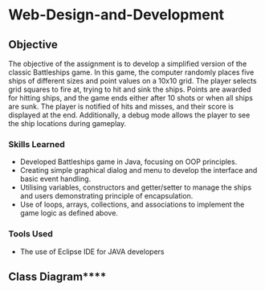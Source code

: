 # Web-Design-and-Development

## Objective
The objective of the assignment is to develop a simplified version of the classic Battleships game. In this game, the computer randomly places five ships of different sizes and point values on a 10x10 grid. The player selects grid squares to fire at, trying to hit and sink the ships. Points are awarded for hitting ships, and the game ends either after 10 shots or when all ships are sunk. The player is notified of hits and misses, and their score is displayed at the end. Additionally, a debug mode allows the player to see the ship locations during gameplay.

### Skills Learned

-  Developed Battleships game in Java, focusing on OOP principles.
-  Creating simple graphical dialog and menu to develop the interface and basic event handling.
-  Utilising variables, constructors and getter/setter to manage the ships and users demonstrating principle of encapsulation.
-  Use of loops, arrays, collections, and associations to implement the game logic as defined above.

### Tools Used

- The use of Eclipse IDE for JAVA developers

## Class Diagram****
